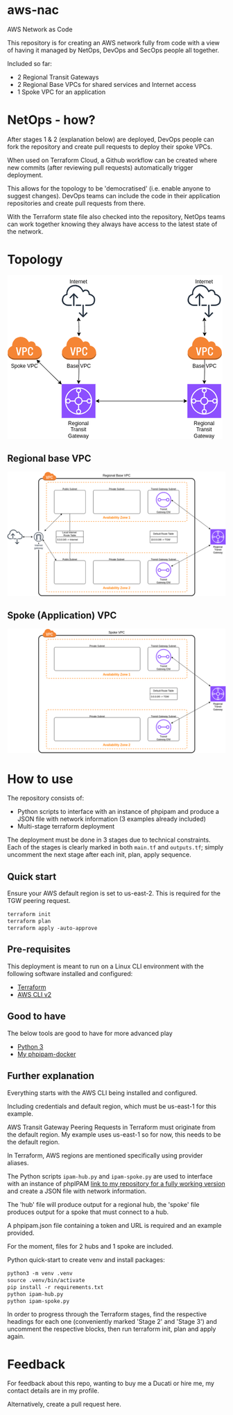 # aws-nac
AWS Network as Code

This repository is for creating an AWS network fully from code with a view of having it managed by NetOps, DevOps and SecOps people all together.  

Included so far:
- 2 Regional Transit Gateways
- 2 Regional Base VPCs for shared services and Internet access
- 1 Spoke VPC for an application

# NetOps - how?
After stages 1 & 2 (explanation below) are deployed, DevOps people can fork the repository and create pull requests to deploy their spoke VPCs.

When used on Terraform Cloud, a Github workflow can be created where new commits (after reviewing pull requests) automatically trigger deployment.

This allows for the topology to be 'democratised' (i.e. enable anyone to suggest changes). DevOps teams can include the code in their application repositories and create pull requests from there.

With the Terraform state file also checked into the repository, NetOps teams can work together knowing they always have access to the latest state of the network.

# Topology
![High level topology overview](images/Topology-Overview.drawio.png)


## Regional base VPC
![Regional base VPC](images/Topology-Base%20VPC.drawio.png)


## Spoke (Application) VPC
![Spoke VPC](images/Topology-Spoke%20VPC.drawio.png)


# How to use
The repository consists of:
- Python scripts to interface with an instance of phpipam and produce a JSON file with network information (3 examples already included)
- Multi-stage terraform deployment

The deployment must be done in 3 stages due to technical constraints.  
Each of the stages is clearly marked in both `main.tf` and `outputs.tf`; simply uncomment the next stage after each init, plan, apply sequence.

## Quick start
Ensure your AWS default region is set to us-east-2. This is required for the TGW peering request.
```
terraform init
terraform plan
terraform apply -auto-approve
```

## Pre-requisites
This deployment is meant to run on a Linux CLI environment with the following software installed and configured:
- [Terraform](https://developer.hashicorp.com/terraform/install)
- [AWS CLI v2](https://github.com/aws/aws-cli/tree/v2)

## Good to have
The below tools are good to have for more advanced play
- [Python 3](https://www.python.org/downloads/)
- [My phpipam-docker](https://github.com/peetvandesande/phpipam-docker)

## Further explanation
Everything starts with the AWS CLI being installed and configured.  

Including credentials and default region, which must be us-east-1 for this example.  

AWS Transit Gateway Peering Requests in Terraform must originate from the default region. My example uses us-east-1 so for now, this needs to be the default region.  

In Terraform, AWS regions are mentioned specifically using provider aliases.

The Python scripts `ipam-hub.py` and `ipam-spoke.py` are used to interface with an instance of phpIPAM [link to my repository for a fully working version](https://github.com/peetvandesande/phpipam-docker) and create a JSON file with network information.  

The 'hub' file will produce output for a regional hub, the 'spoke' file produces output for a spoke that must connect to a hub.

A phpipam.json file containing a token and URL is required and an example provided.

For the moment, files for 2 hubs and 1 spoke are included.

Python quick-start to create venv and install packages:
```
python3 -m venv .venv
source .venv/bin/activate
pip install -r requirements.txt
python ipam-hub.py
python ipam-spoke.py
```

In order to progress through the Terraform stages, find the respective headings for each one (conveniently marked 'Stage 2' and 'Stage 3') and uncomment the respective blocks, then run terraform init, plan and apply again.  


# Feedback
For feedback about this repo, wanting to buy me a Ducati or hire me, my contact details are in my profile.  

Alternatively, create a pull request here.